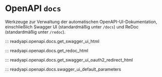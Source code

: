 # OpenAPI `docs`

Werkzeuge zur Verwaltung der automatischen OpenAPI-UI-Dokumentation, einschließlich Swagger UI (standardmäßig unter `/docs`) und ReDoc (standardmäßig unter `/redoc`).

::: readyapi.openapi.docs.get_swagger_ui_html

::: readyapi.openapi.docs.get_redoc_html

::: readyapi.openapi.docs.get_swagger_ui_oauth2_redirect_html

::: readyapi.openapi.docs.swagger_ui_default_parameters
